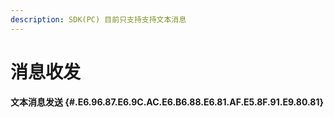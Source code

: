 ```yaml
---
description: SDK(PC) 目前只支持支持文本消息
---
```


# 消息收发

#### 文本消息发送 {#.E6.96.87.E6.9C.AC.E6.B6.88.E6.81.AF.E5.8F.91.E9.80.81}

